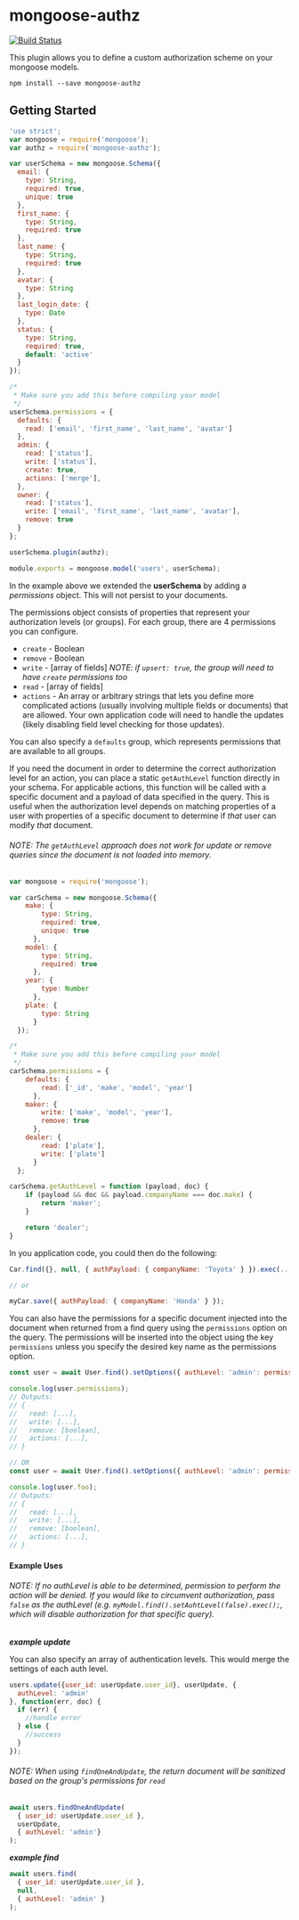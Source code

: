 # mongoose-authz
[![Build Status](https://travis-ci.org/devcolor/mongoose-authz.svg)](https://travis-ci.org/devcolor/mongoose-authz)

This plugin allows you to define a custom authorization scheme on your mongoose models.

`npm install --save mongoose-authz`


## Getting Started

```javascript
'use strict';
var mongoose = require('mongoose');
var authz = require('mongoose-authz');

var userSchema = new mongoose.Schema({
  email: {
    type: String,
    required: true,
    unique: true
  },
  first_name: {
    type: String,
    required: true
  },
  last_name: {
    type: String,
    required: true
  },
  avatar: {
    type: String
  },
  last_login_date: {
    type: Date
  },
  status: {
    type: String,
    required: true,
    default: 'active'
  }
});

/*
 * Make sure you add this before compiling your model
 */
userSchema.permissions = {
  defaults: {
    read: ['email', 'first_name', 'last_name', 'avatar']
  },
  admin: {
    read: ['status'],
    write: ['status'],
    create: true,
    actions: ['merge'],
  },
  owner: {
    read: ['status'],
    write: ['email', 'first_name', 'last_name', 'avatar'],
    remove: true
  }
};

userSchema.plugin(authz);

module.exports = mongoose.model('users', userSchema);
```

In the example above we extended the **userSchema** by adding a *permissions* object. This will not persist to your documents.

The permissions object consists of properties that represent your authorization levels (or groups). For each group, there are 4 permissions you can configure.
* `create` - Boolean
* `remove` - Boolean
* `write` - [array of fields] *NOTE: if `upsert: true`, the group will need to have `create` permissions too*
* `read` - [array of fields]
* `actions` - An array or arbitrary strings that lets you define more complicated actions (usually involving multiple fields or documents) that are allowed. Your own application code will need to handle the updates (likely disabling field level checking for those updates).

You can also specify a `defaults` group, which represents permissions that are available to all groups.

If you need the document in order to determine the correct authorization level for an action, you can place a static `getAuthLevel` function directly in your schema. For applicable actions, this function will be called with a specific document and a payload of data specified in the query. This is useful when the authorization level depends on matching properties of a user with properties of a specific document to determine if *that* user can modify *that* document.

###### *NOTE: The `getAuthLevel` approach does not work for update or remove queries since the document is not loaded into memory.*

```javascript
var mongoose = require('mongoose');

var carSchema = new mongoose.Schema({
    make: {
        type: String,
        required: true,
        unique: true
      },
    model: {
        type: String,
        required: true
      },
    year: {
        type: Number
      },
    plate: {
        type: String
      }
  });

/*
 * Make sure you add this before compiling your model
 */
carSchema.permissions = {
    defaults: {
        read: ['_id', 'make', 'model', 'year']
      },
    maker: {
        write: ['make', 'model', 'year'],
        remove: true
      },
    dealer: {
        read: ['plate'],
        write: ['plate']
      }
  };

carSchema.getAuthLevel = function (payload, doc) {
    if (payload && doc && payload.companyName === doc.make) {
        return 'maker';
    }

    return 'dealer';
}
```

In you application code, you could then do the following:

```javascript
Car.find({}, null, { authPayload: { companyName: 'Toyota' } }).exec(...);

// or

myCar.save({ authPayload: { companyName: 'Honda' } });
```

You can also have the permissions for a specific document injected into the document when returned from a find query using the `permissions` option on the query. The permissions will be inserted into the object using the key `permissions` unless you specify the desired key name as the permissions option.

```javascript
const user = await User.find().setOptions({ authLevel: 'admin': permissions: true }).exec();

console.log(user.permissions);
// Outputs:
// {
//   read: [...],
//   write: [...],
//   remove: [boolean],
//   actions: [...],
// }

// OR
const user = await User.find().setOptions({ authLevel: 'admin': permissions: 'foo' }).exec();

console.log(user.foo);
// Outputs:
// {
//   read: [...],
//   write: [...],
//   remove: [boolean],
//   actions: [...],
// }
```

#### Example Uses

###### NOTE: If no authLevel is able to be determined, permission to perform the action will be denied. If you would like to circumvent authorization, pass `false` as the authLevel (e.g. `myModel.find().setAuhtLevel(false).exec();`, which will disable authorization for that specific query).

***example update***

You can also specify an array of authentication levels. This would merge the settings of each auth level.

```javascript
users.update({user_id: userUpdate.user_id}, userUpdate, {
  authLevel: 'admin'
}, function(err, doc) {
  if (err) {
    //handle error
  } else {
    //success
  }
});
```


###### *NOTE: When using `findOneAndUpdate`, the return document will be sanitized based on the group's permissions for `read`*

```javascript
await users.findOneAndUpdate(
  { user_id: userUpdate.user_id },
  userUpdate,
  { authLevel: 'admin'}
);
```


***example find***

```javascript
await users.find(
  { user_id: userUpdate.user_id },
  null,
  { authLevel: 'admin' }
);
```
